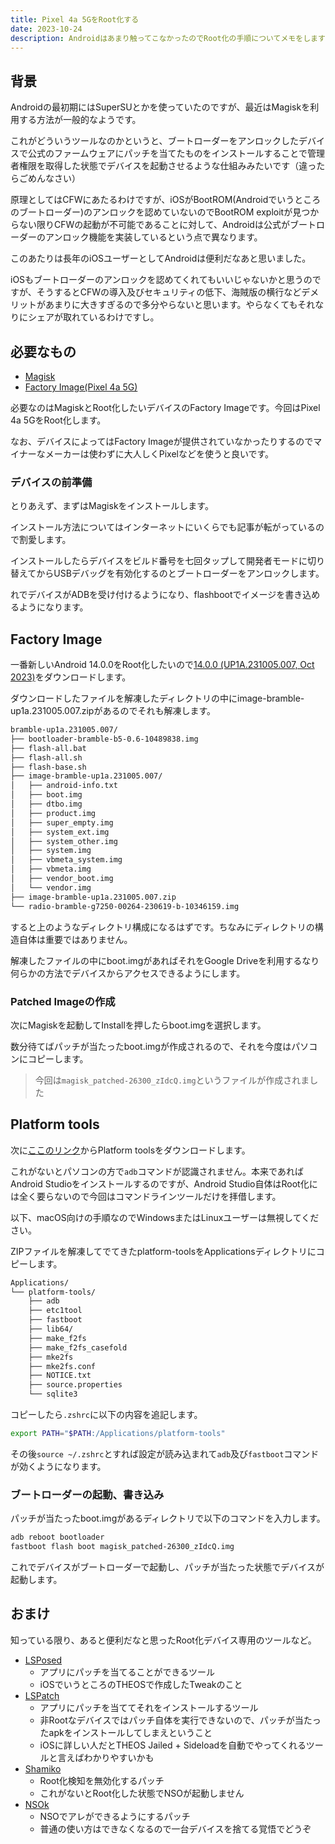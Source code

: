 ```yaml
---
title: Pixel 4a 5GをRoot化する
date: 2023-10-24
description: Androidはあまり触ってこなかったのでRoot化の手順についてメモをします
---
```


## 背景

Androidの最初期にはSuperSUとかを使っていたのですが、最近はMagiskを利用する方法が一般的なようです。

これがどういうツールなのかというと、ブートローダーをアンロックしたデバイスで公式のファームウェアにパッチを当てたものをインストールすることで管理者権限を取得した状態でデバイスを起動させるような仕組みみたいです（違ったらごめんなさい）

原理としてはCFWにあたるわけですが、iOSがBootROM(Androidでいうところのブートローダー)のアンロックを認めていないのでBootROM exploitが見つからない限りCFWの起動が不可能であることに対して、Androidは公式がブートローダーのアンロック機能を実装しているという点で異なります。

このあたりは長年のiOSユーザーとしてAndroidは便利だなあと思いました。

iOSもブートローダーのアンロックを認めてくれてもいいじゃないかと思うのですが、そうするとCFWの導入及びセキュリティの低下、海賊版の横行などデメリットがあまりに大きすぎるので多分やらないと思います。やらなくてもそれなりにシェアが取れているわけですし。

## 必要なもの

- [Magisk](https://github.com/topjohnwu/Magisk/releases)
- [Factory Image(Pixel 4a 5G)](https://developers.google.com/android/images#bramble)

必要なのはMagiskとRoot化したいデバイスのFactory Imageです。今回はPixel 4a 5GをRoot化します。

なお、デバイスによってはFactory Imageが提供されていなかったりするのでマイナーなメーカーは使わずに大人しくPixelなどを使うと良いです。

### デバイスの前準備

とりあえず、まずはMagiskをインストールします。

インストール方法についてはインターネットにいくらでも記事が転がっているので割愛します。

インストールしたらデバイスをビルド番号を七回タップして開発者モードに切り替えてからUSBデバッグを有効化するのとブートローダーをアンロックします。

れでデバイスがADBを受け付けるようになり、flashbootでイメージを書き込めるようになります。

## Factory Image

一番新しいAndroid 14.0.0をRoot化したいので[14.0.0 (UP1A.231005.007, Oct 2023)](https://dl.google.com/dl/android/aosp/bramble-up1a.231005.007-factory-fc548663.zip)をダウンロードします。

ダウンロードしたファイルを解凍したディレクトリの中にimage-bramble-up1a.231005.007.zipがあるのでそれも解凍します。

```zsh
bramble-up1a.231005.007/
├── bootloader-bramble-b5-0.6-10489838.img
├── flash-all.bat
├── flash-all.sh
├── flash-base.sh
├── image-bramble-up1a.231005.007/
│   ├── android-info.txt
│   ├── boot.img
│   ├── dtbo.img
│   ├── product.img
│   ├── super_empty.img
│   ├── system_ext.img
│   ├── system_other.img
│   ├── system.img
│   ├── vbmeta_system.img
│   ├── vbmeta.img
│   ├── vendor_boot.img
│   └── vendor.img
├── image-bramble-up1a.231005.007.zip
└── radio-bramble-g7250-00264-230619-b-10346159.img
```

すると上のようなディレクトリ構成になるはずです。ちなみにディレクトリの構造自体は重要ではありません。

解凍したファイルの中にboot.imgがあればそれをGoogle Driveを利用するなり何らかの方法でデバイスからアクセスできるようにします。

### Patched Imageの作成

次にMagiskを起動してInstallを押したらboot.imgを選択します。

数分待てばパッチが当たったboot.imgが作成されるので、それを今度はパソコンにコピーします。

> 今回は`magisk_patched-26300_zIdcQ.img`というファイルが作成されました

## Platform tools

次に[ここのリンク](https://developer.android.com/studio/releases/platform-tools)からPlatform toolsをダウンロードします。

これがないとパソコンの方で`adb`コマンドが認識されません。本来であればAndroid Studioをインストールするのですが、Android Studio自体はRoot化には全く要らないので今回はコマンドラインツールだけを拝借します。

以下、macOS向けの手順なのでWindowsまたはLinuxユーザーは無視してください。

ZIPファイルを解凍してでてきたplatform-toolsをApplicationsディレクトリにコピーします。

```zsh
Applications/
└── platform-tools/
    ├── adb
    ├── etc1tool
    ├── fastboot
    ├── lib64/
    ├── make_f2fs
    ├── make_f2fs_casefold
    ├── mke2fs
    ├── mke2fs.conf
    ├── NOTICE.txt
    ├── source.properties
    └── sqlite3
```

コピーしたら`.zshrc`に以下の内容を追記します。

```zsh
export PATH="$PATH:/Applications/platform-tools"
```

その後`source ~/.zshrc`とすれば設定が読み込まれて`adb`及び`fastboot`コマンドが効くようになります。　

### ブートローダーの起動、書き込み

パッチが当たったboot.imgがあるディレクトリで以下のコマンドを入力します。

```zsh
adb reboot bootloader
fastboot flash boot magisk_patched-26300_zIdcQ.img
```

これでデバイスがブートローダーで起動し、パッチが当たった状態でデバイスが起動します。

## おまけ

知っている限り、あると便利だなと思ったRoot化デバイス専用のツールなど。

- [LSPosed](https://github.com/LSPosed/LSPosed)
  - アプリにパッチを当てることができるツール
  - iOSでいうところのTHEOSで作成したTweakのこと
- [LSPatch](https://github.com/LSPosed/LSPatch)
  - アプリにパッチを当ててそれをインストールするツール
  - 非Rootなデバイスではパッチ自体を実行できないので、パッチが当たったapkをインストールしてしまえということ
  - iOSに詳しい人だとTHEOS Jailed + Sideloadを自動でやってくれるツールと言えばわかりやすいかも
- [Shamiko](https://github.com/LSPosed/LSPosed.github.io/releases)
  - Root化検知を無効化するパッチ
  - これがないとRoot化した状態でNSOが起動しません
- [NSOk](https://github.com/Coxxs/NSOk)
  - NSOでアレができるようにするパッチ
  - 普通の使い方はできなくなるので一台デバイスを捨てる覚悟でどうぞ